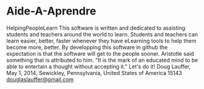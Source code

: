Aide-A-Aprendre
===============

HelpingPeopleLearn
This software is written and dedicated to assisting students and teachers around the world to learn.
Students and teachers can learn easier, better, faster whenever they have eLearning tools to help them become more, better.
By developping this software in github the expectation is that the software will get to the people sooner.
Aristotle said something that is attributed to him.
"It is the mark of an educated mind to be able to entertain a thought without accepting it."
Let's do it!
Doug Lauffer, May 1, 2014, Sewickley, Pennsylvania, United States of America 15143
douglaslauffer@gmail.com
